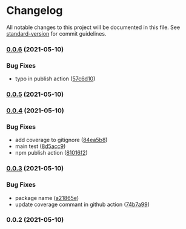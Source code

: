 # Changelog

All notable changes to this project will be documented in this file. See [standard-version](https://github.com/conventional-changelog/standard-version) for commit guidelines.

### [0.0.6](https://github.com/Webeleon/typecript-npm-package-starter/compare/v0.0.5...v0.0.6) (2021-05-10)


### Bug Fixes

* typo in publish action ([57c6d10](https://github.com/Webeleon/typecript-npm-package-starter/commit/57c6d10fb0bbfcb159c4c9985e30515622b9a892))

### [0.0.5](https://github.com/Webeleon/typecript-npm-package-starter/compare/v0.0.4...v0.0.5) (2021-05-10)

### [0.0.4](https://github.com/Webeleon/typecript-npm-package-starter/compare/v0.0.3...v0.0.4) (2021-05-10)


### Bug Fixes

* add coverage to gitignore ([84ea5b8](https://github.com/Webeleon/typecript-npm-package-starter/commit/84ea5b8ba56f54223bc7863531489559f3276dd1))
* main test ([8d5acc9](https://github.com/Webeleon/typecript-npm-package-starter/commit/8d5acc94945b224f22a7bde0b90d66c13783491d))
* npm publish action ([81016f2](https://github.com/Webeleon/typecript-npm-package-starter/commit/81016f200145495a444efb010f8f43c37642a912))

### [0.0.3](https://github.com/Webeleon/typecript-npm-package-starter/compare/v0.0.2...v0.0.3) (2021-05-10)


### Bug Fixes

* package name ([a21865e](https://github.com/Webeleon/typecript-npm-package-starter/commit/a21865e5355d1a2b8c19ffcdfab8488a95ed6cd7))
* update coverage commant in github action ([74b7a99](https://github.com/Webeleon/typecript-npm-package-starter/commit/74b7a999b24cfd4ec90826c31c3ad9e3304a02a6))

### 0.0.2 (2021-05-10)
